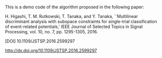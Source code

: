 This is a demo code of the algorithm proposed in the following paper:

H. Higashi, T. M. Rutkowski, T. Tanaka, and Y. Tanaka,
``Multilinear discriminant analysis with subspace constraints for single-trial classification of event-related potentials,'
IEEE Journal of Selected Topics in Signal Processing, vol. 10, no. 7, pp. 1295-1305, 2016. 

[DOI] 10.1109/JSTSP.2016.2599297

http://dx.doi.org/10.1109/JSTSP.2016.2599297
